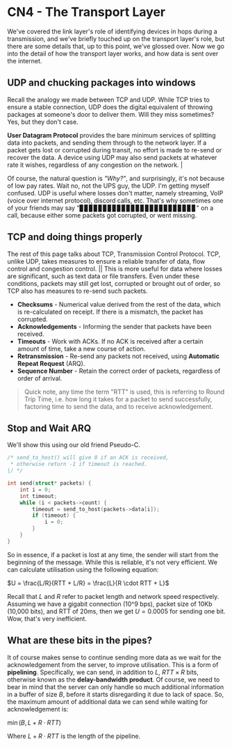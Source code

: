 # CN4 - The Transport Layer

We've covered the link layer's role of identifying devices in hops during a transmission, and we've briefly touched up on the transport layer's role, but there are some details that, up to this point, we've glossed over. Now we go into the detail of how the transport layer works, and how data is sent over the internet.

## UDP and chucking packages into windows

Recall the analogy we made between TCP and UDP. While TCP tries to ensure a stable connection, UDP does the digital equivalent of throwing packages at someone's door to deliver them. Will they miss sometimes? Yes, but they don't case.

**User Datagram Protocol** provides the bare minimum services of splitting data into packets, and sending them through to the network layer. If a packet gets lost or corrupted during transit, no effort is made to re-send or recover the data. A device using UDP may also send packets at whatever rate it wishes, regardless of any congestion on the network. |

Of course, the natural question is *"Why?"*, and surprisingly, it's not because of low pay rates. Wait no, not the UPS guy, the UDP. I'm getting myself confused. UDP is useful where losses don't matter, namely streaming, VoIP (voice over internet protocol), discord calls, etc. That's why sometimes one of your friends may say "▊▊▊▊▊▊▊▊▊▊▊▊▊▊▊▊▊▊▊▊▊▊▊▊▊" on a call, because either some packets got corrupted, or went missing.

## TCP and doing things properly

The rest of this page talks about TCP, Transmission Control Protocol. TCP, unlike UDP, takes measures to ensure a reliable transfer of data, flow control and congestion control. || This is more useful for data where losses are significant, such as text data or file transfers. Even under these conditions, packets may still get lost, corrupted or brought out of order, so TCP also has measures to re-send such packets.

- **Checksums** - Numerical value derived from the rest of the data, which is re-calculated on receipt. If there is a mismatch, the packet has corrupted.
- **Acknowledgements** - Informing the sender that packets have been received.
- **Timeouts** - Work with ACKs. If no ACK is received after a certain amount of time, take a new course of action.
- **Retransmission** - Re-send any packets not received, using **Automatic Repeat Request** (ARQ).
- **Sequence Number** - Retain the correct order of packets, regardless of order of arrival.

> Quick note, any time the term "RTT" is used, this is referring to Round Trip Time, i.e. how long it takes for a packet to send successfully, factoring time to send the data, and to receive acknowledgement.

## Stop and Wait ARQ

We'll show this using our old friend Pseudo-C.

```c
/* send_to_host() will give 0 if an ACK is received,
 * otherwise return -1 if timeout is reached.
|/ */

int send(struct* packets) {
    int i = 0;
    int timeout;
    while (i < packets->count) {
        timeout = send_to_host(packets->data[i]);
        if (timeout) {
            i = 0;
        }
    }
}
```

So in essence, if a packet is lost at any time, the sender will start from the beginning of the message. While this is reliable, it's not very efficient. We can calculate utilisation using the following equation:

$U = \frac{L/R}{RTT + L/R} = \frac{L}{R \cdot RTT + L}$

Recall that $L$ and $R$ refer to packet length and network speed respectively. Assuming we have a gigabit connection (10^9 bps), packet size of 10Kb (10,000 bits), and RTT of 20ms, then we get $U = 0.0005$ for sending one bit. Wow, that's very inefficient.

## What are these bits in the pipes?

It of course makes sense to continue sending more data as we wait for the acknowledgement from the server, to improve utilisation. This is a form of **pipelining**. Specifically, we can send, in addition to $L$, $RTT \times R$ bits, otherwise known as the **delay-bandwidth product**. Of course, we need to bear in mind that the server can only handle so much additional information in a buffer of size $B$, before it starts disregarding it due to lack of space. So, the maximum amount of additional data we can send while waiting for acknowledgement is:

$\min (B, L + R \cdot RTT)$

Where $L + R \cdot RTT$ is the length of the pipeline.

